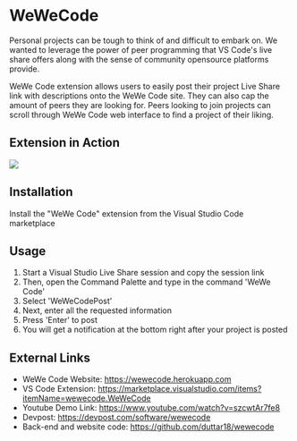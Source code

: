 # WeWeCode

Personal projects can be tough to think of and difficult to embark on. We wanted to leverage the power of peer programming that VS Code's live share offers along with the sense of community opensource platforms provide. 

WeWe Code extension allows users to easily post their project Live Share link with descriptions onto the WeWe Code site. They can also cap the amount of peers they are looking for. Peers looking to join projects can scroll through WeWe Code web interface to find a project of their liking.

## Extension in Action

![](WeWe_Code.gif)

## Installation

Install the "WeWe Code" extension from the Visual Studio Code marketplace

## Usage 

1. Start a Visual Studio Live Share session and copy the session link
1. Then, open the Command Palette and type in the command 'WeWe Code'
2. Select 'WeWeCodePost'
3. Next, enter all the requested information
4. Press 'Enter' to post
5. You will get a notification at the bottom right after your project is posted

## External Links

* WeWe Code Website: https://wewecode.herokuapp.com
* VS Code Extension: https://marketplace.visualstudio.com/items?itemName=wewecode.WeWeCode
* Youtube Demo Link: https://www.youtube.com/watch?v=szcwtAr7fe8
* Devpost: https://devpost.com/software/wewecode
* Back-end and website code: https://github.com/duttar18/wewecode
